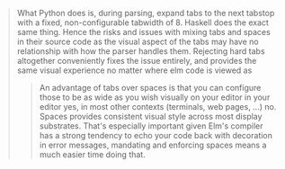 > What Python does is, during parsing, expand tabs to the next tabstop with a fixed, non-configurable tabwidth of 8. Haskell does the exact same thing.
> Hence the risks and issues with mixing tabs and spaces in their source code as the visual aspect of the tabs may have no relationship with how the parser handles them. Rejecting hard tabs altogether conveniently fixes the issue entirely, and provides the same visual experience no matter where elm code is viewed as
>> An advantage of tabs over spaces is that you can configure those to be as wide as you wish visually on your editor
in your editor yes, in most other contexts (terminals, web pages, …) no. Spaces provides consistent visual style across most display substrates. That's especially important given Elm's compiler has a strong tendency to echo your code back with decoration in error messages, mandating and enforcing spaces means a much easier time doing that.
